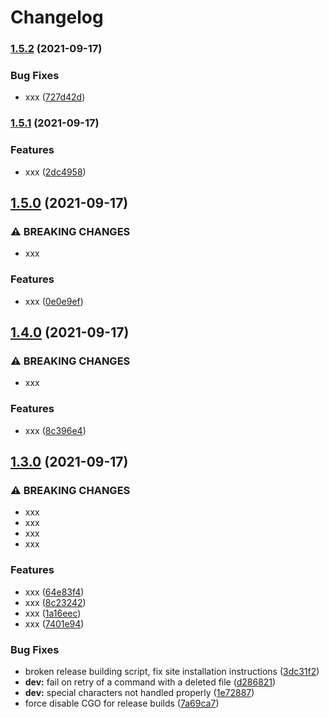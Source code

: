 # Changelog

### [1.5.2](https://www.github.com/ilya-lesikov/werf/compare/v1.5.1...v1.5.2) (2021-09-17)


### Bug Fixes

* xxx ([727d42d](https://www.github.com/ilya-lesikov/werf/commit/727d42ddffb930168c09d3c27833993ced4828ea))

### [1.5.1](https://www.github.com/ilya-lesikov/werf/compare/v1.5.0...v1.5.1) (2021-09-17)


### Features

* xxx ([2dc4958](https://www.github.com/ilya-lesikov/werf/commit/2dc4958695d5c6bd96ffbe0337a34aa456332a5d))

## [1.5.0](https://www.github.com/ilya-lesikov/werf/compare/v1.4.0...v1.5.0) (2021-09-17)


### ⚠ BREAKING CHANGES

* xxx

### Features

* xxx ([0e0e9ef](https://www.github.com/ilya-lesikov/werf/commit/0e0e9efa8215640302a8d351e0bf8a01e757685b))

## [1.4.0](https://www.github.com/ilya-lesikov/werf/compare/v1.3.0...v1.4.0) (2021-09-17)


### ⚠ BREAKING CHANGES

* xxx

### Features

* xxx ([8c396e4](https://www.github.com/ilya-lesikov/werf/commit/8c396e46df2a2dcf70cbcd65f35fe3e0c952ee1d))

## [1.3.0](https://www.github.com/ilya-lesikov/werf/compare/v1.2.18+fix1...v1.3.0) (2021-09-17)


### ⚠ BREAKING CHANGES

* xxx
* xxx
* xxx
* xxx

### Features

* xxx ([64e83f4](https://www.github.com/ilya-lesikov/werf/commit/64e83f436f41f4ba24adc90b46d960205bbe73b6))
* xxx ([8c23242](https://www.github.com/ilya-lesikov/werf/commit/8c23242c411efdb7b7a60f793ca1babd6cf8cd5b))
* xxx ([1a16eec](https://www.github.com/ilya-lesikov/werf/commit/1a16eec0a6ef7230080d0fe31c921fa8c567fea1))
* xxx ([7401e94](https://www.github.com/ilya-lesikov/werf/commit/7401e941dcc07ef9c73abb7b57af42c2c6933577))


### Bug Fixes

* broken release building script, fix site installation instructions ([3dc31f2](https://www.github.com/ilya-lesikov/werf/commit/3dc31f2e4811084b0df93f017f832413c315740e))
* **dev:** fail on retry of a command with a deleted file ([d286821](https://www.github.com/ilya-lesikov/werf/commit/d28682109d096bffba1e4ba78c63405d2baaf84d))
* **dev:** special characters not handled properly ([1e72887](https://www.github.com/ilya-lesikov/werf/commit/1e72887d20119f8268a20b1fe84a869741416321))
* force disable CGO for release builds ([7a69ca7](https://www.github.com/ilya-lesikov/werf/commit/7a69ca736c457dd046d10b2fa43b8f2e296f143f))
